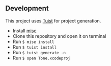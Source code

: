 
## Development

This project uses [Tuist](https://tuist.io/) for project generation.  

- Install [mise](https://mise.jdx.dev/)
- Clone this repository and open it on terminal
- Run `$ mise install`
- Run `$ tuist install`
- Run `$ tuist generate -n`
- Run `$ open Tone.xcodeproj`
